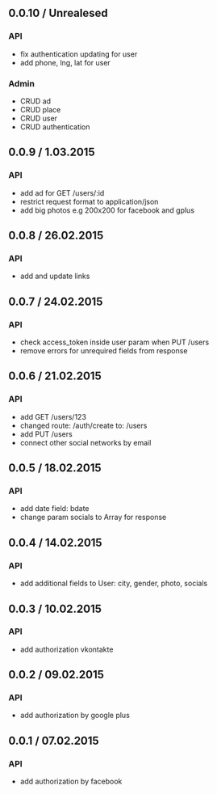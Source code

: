 ## 0.0.10 / Unrealesed
### API
- fix authentication updating for user
- add phone, lng, lat for user
### Admin
- CRUD ad
- CRUD place
- CRUD user
- CRUD authentication

## 0.0.9 / 1.03.2015
### API
- add ad for GET /users/:id
- restrict request format to application/json
- add big photos e.g 200x200 for facebook and gplus

## 0.0.8 / 26.02.2015
### API
- add and update links

## 0.0.7 / 24.02.2015
### API
- check access_token inside user param when PUT /users
- remove errors for unrequired fields from response

## 0.0.6 / 21.02.2015
### API
- add GET /users/123
- changed route: /auth/create to: /users
- add PUT /users
- connect other social networks by email

## 0.0.5 / 18.02.2015
### API
- add date field: bdate
- change param socials to Array for response

## 0.0.4 / 14.02.2015
### API
- add additional fields to User: city, gender, photo, socials

## 0.0.3 / 10.02.2015
### API
- add authorization vkontakte

## 0.0.2 / 09.02.2015
### API
- add authorization by google plus

## 0.0.1 / 07.02.2015
### API
- add authorization by facebook